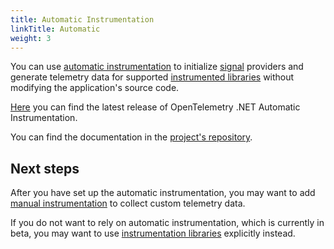 ```yaml
---
title: Automatic Instrumentation
linkTitle: Automatic
weight: 3
---
```


You can use [automatic instrumentation](/docs/reference/specification/glossary/#automatic-instrumentation)
to initialize [signal](/docs/reference/specification/glossary/#signals) providers
and generate telemetry data for supported [instrumented libraries](/docs/reference/specification/glossary/#instrumented-library)
without modifying the application's source code.

[Here][release] you can find the latest release of
OpenTelemetry .NET Automatic Instrumentation.

You can find the documentation in the [project's repository][repo].

## Next steps

After you have set up the automatic instrumentation, you may want to add
[manual instrumentation](/docs/instrumentation/net/manual)
to collect custom telemetry data.

If you do not want to rely on automatic instrumentation,
which is currently in beta, you may want to use [instrumentation libraries](/docs/instrumentation/net/libraries) explicitly instead.

[release]: https://github.com/open-telemetry/opentelemetry-dotnet-instrumentation/releases/latest
[repo]: https://github.com/open-telemetry/opentelemetry-dotnet-instrumentation
